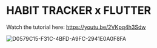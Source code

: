 # HABIT TRACKER x FLUTTER

Watch the tutorial here: https://youtu.be/2VKpq4h3Sdw

![D0579C15-F31C-4BFD-A9FC-2941E0A0F8FA](https://user-images.githubusercontent.com/29016489/194004331-a313f587-d45a-41d4-919d-95680f339ea7.JPG)
